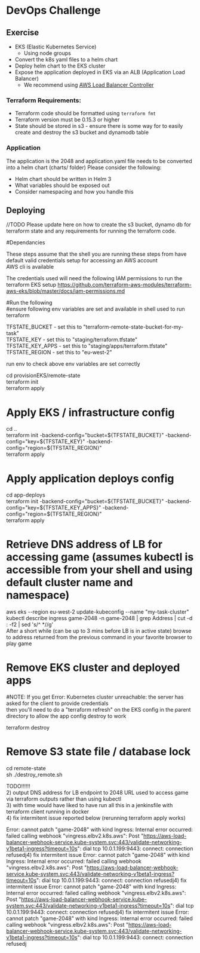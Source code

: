 # DevOps Challenge

## Exercise
* EKS (Elastic Kubernetes Service)
  * Using node groups
* Convert the k8s yaml files to a helm chart
* Deploy helm chart to the EKS cluster
* Expose the application deployed in EKS via an ALB (Application Load Balancer)
    * We recommend using [AWS Load Balancer Controller](https://kubernetes-sigs.github.io/aws-load-balancer-controller/v2.2/)

### Terraform Requirements:
* Terraform code should be formatted using `terraform fmt`
* Terraform version must be 0.15.3 or higher
* State should be stored in s3 - ensure there is some way for to easily create and destroy the s3 bucket and dynamodb table

### Application
The application is the 2048 and application.yaml file needs to be converted into a helm chart (charts/ folder)
Please consider the following:
* Helm chart should be written in Helm 3
* What variables should be exposed out
* Consider namespacing and how you handle this


## Deploying

//TODO Please update here on how to create the s3 bucket, dynamo db for terraform state and any requirements for running the terraform code.

#Dependancies

These steps assume that the shell you are running these steps from have default valid credentials setup for accessing an AWS account  
AWS cli is available

The credentials used will need the following IAM permissions to run the terraform EKS setup
https://github.com/terraform-aws-modules/terraform-aws-eks/blob/master/docs/iam-permissions.md


#Run the following  
#ensure following env variables are set and available in shell used to run terraform  

TFSTATE_BUCKET - set this to "terraform-remote-state-bucket-for-my-task"  
TFSTATE_KEY - set this to "staging/terraform.tfstate"  
TFSTATE_KEY_APPS - set this to "staging/apps/terraform.tfstate"
TFSTATE_REGION - set this to "eu-west-2"  

run env to check above env variables are set correctly  

cd provisionEKS/remote-state  
terraform init  
terraform apply  

# Apply EKS / infrastructure config
cd ..  
terraform init -backend-config="bucket=${TFSTATE_BUCKET}" -backend-config="key=${TFSTATE_KEY}" -backend-config="region=${TFSTATE_REGION}"  
terraform apply  

# Apply application deploys config  

cd app-deploys  
terraform init -backend-config="bucket=${TFSTATE_BUCKET}" -backend-config="key=${TFSTATE_KEY_APPS}" -backend-config="region=${TFSTATE_REGION}"  
terraform apply

# Retrieve DNS address of LB for accessing game (assumes kubectl is accessible from your shell and using default cluster name and namespace)  
aws eks --region eu-west-2 update-kubeconfig --name "my-task-cluster"  
kubectl describe ingress game-2048 -n game-2048 | grep Address | cut -d : -f2 | sed 's/^ *//g'  
After a short while (can be up to 3 mins before LB is in active state)  browse to address returned from the previous command in your favorite browser to play game  

# Remove EKS cluster and deployed apps  
#NOTE: If you get Error: Kubernetes cluster unreachable: the server has asked for the client to provide credentials  
then you'll need to do a "terraform refresh" on the EKS config in the parent directory to allow the app config destroy to work  


terraform destroy  


# Remove S3 state file / database lock   
cd remote-state  
sh ./destroy_remote.sh  

TODO!!!!!!  
2) output DNS address for LB endpoint to 2048 URL used to access game via terraform outputs rather than using kubectl  
3) with time would have liked to have run all this in a jenkinsfile with terraform client running in docker  
4) fix intermitent issue reported below (rerunning terraform apply works)

 Error: cannot patch "game-2048" with kind Ingress: Internal error occurred: failed calling webhook "vingress.elbv2.k8s.aws": Post "https://aws-load-balancer-webhook-service.kube-system.svc:443/validate-networking-v1beta1-ingress?timeout=10s": dial tcp 10.0.1.199:9443: connect: connection refusedj4) fix intermitent issue Error: cannot patch "game-2048" with kind Ingress: Internal error occurred: failed calling webhook "vingress.elbv2.k8s.aws": Post "https://aws-load-balancer-webhook-service.kube-system.svc:443/validate-networking-v1beta1-ingress?timeout=10s": dial tcp 10.0.1.199:9443: connect: connection refusedj4) fix intermitent issue Error: cannot patch "game-2048" with kind Ingress: Internal error occurred: failed calling webhook "vingress.elbv2.k8s.aws": Post "https://aws-load-balancer-webhook-service.kube-system.svc:443/validate-networking-v1beta1-ingress?timeout=10s": dial tcp 10.0.1.199:9443: connect: connection refusedj4) fix intermitent issue Error: cannot patch "game-2048" with kind Ingress: Internal error occurred: failed calling webhook "vingress.elbv2.k8s.aws": Post "https://aws-load-balancer-webhook-service.kube-system.svc:443/validate-networking-v1beta1-ingress?timeout=10s": dial tcp 10.0.1.199:9443: connect: connection refusedj
